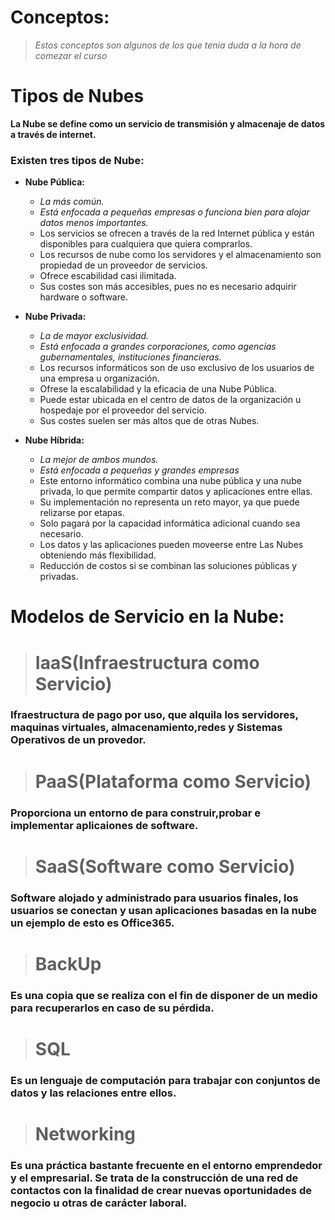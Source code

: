 # Conceptos:

> *Estos conceptos son algunos de los que tenia duda a la hora de comezar el curso*

# Tipos de Nubes
  
  **La Nube se define como un servicio de transmisión y almacenaje de datos a través de internet.**
  
### Existen tres tipos de Nube:

   + **Nube Pública:**
       - *La más común.*
       - *Está enfocada a pequeñas empresas o funciona bien para alojar datos menos importantes.*
       - Los servicios se ofrecen a través de la red Internet pública y están disponibles para cualquiera que quiera comprarlos. 
       - Los recursos de nube como los servidores y el almacenamiento son propiedad de un proveedor de servicios.
       - Ofrece escabilidad casi ilimitada.
       - Sus costes son más accesibles, pues no es necesario adquirir hardware o software.
 
   + **Nube Privada:**
       - *La de mayor exclusividad.*
       - *Está enfocada a grandes corporaciones, como agencias gubernamentales, instituciones financieras.*
       - Los recursos informáticos son de uso exclusivo de los usuarios de una empresa u organización.
       - Ofrese la escalabilidad y la eficacia de una Nube Pública.
       - Puede estar ubicada en el centro de datos de la organización u hospedaje por el proveedor del servicio.
       - Sus costes suelen ser más altos que de otras Nubes.
  
   + **Nube Híbrida:**
       - *La mejor de ambos mundos.*
       - *Está enfocada a pequeñas y grandes empresas*
       - Este entorno informático combina una nube pública y una nube privada, lo que permite compartir datos y aplicaciones entre ellas.
       - Su implementación no representa un reto mayor, ya que puede relizarse por etapas.
       - Solo pagará por la capacidad informática adicional cuando sea necesario.
       - Los datos y las aplicaciones pueden moveerse entre Las Nubes obteniendo más flexibilidad.
       - Reducción de costos si se combinan las soluciones públicas y privadas.



# Modelos de Servicio en la Nube:
># IaaS(Infraestructura como Servicio)
### Ifraestructura de pago por uso, que alquila los servidores, maquinas virtuales, almacenamiento,redes y Sistemas Operativos de un provedor.
  
># PaaS(Plataforma como Servicio)
### Proporciona un entorno de para construir,probar e implementar aplicaiones de software.
  
># SaaS(Software como Servicio)
### Software alojado y administrado para usuarios finales, los usuarios se conectan y usan aplicaciones basadas en la nube un ejemplo de esto es Office365.
  
  ># BackUp 
### Es una copia que se realiza con el fin de disponer de un medio para recuperarlos en caso de su pérdida.

># SQL 
### Es un lenguaje de computación para trabajar con conjuntos de datos y las relaciones entre ellos.

># Networking 
### Es una práctica bastante frecuente en el entorno emprendedor y el empresarial. Se trata de la construcción de una red de contactos con la finalidad de crear nuevas oportunidades de negocio u otras de carácter laboral.
   
